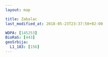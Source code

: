 ```yaml
---
layout: map

title: Zabalac
last_modified_at: 2018-05-23T23:37:50+02:00

WDPA: [145253]
BioRaS: [443]
geoSrbija:
  L1_183: [156]
---
```


